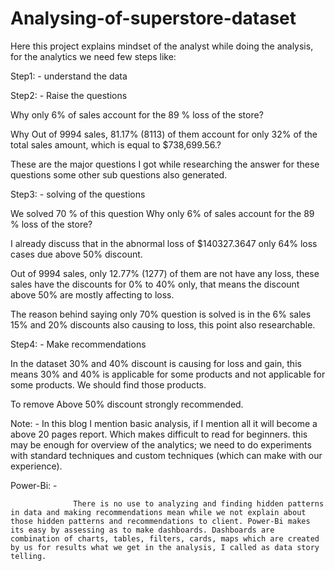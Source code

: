# Analysing-of-superstore-dataset
Here this project explains mindset of the analyst while doing the analysis, for the analytics we need few steps like: 

Step1: - understand the data 

Step2: - Raise the questions 

Why only 6% of sales account for the 89 % loss of the store?  

Why Out of 9994 sales, 81.17% (8113) of them account for only 32% of the total sales amount, which is equal to $738,699.56.? 

These are the major questions I got while researching the answer for these questions some other sub questions also generated. 

Step3: - solving of the questions 

We solved 70 % of this question Why only 6% of sales account for the 89 % loss of the store? 

I already discuss that in the abnormal loss of $140327.3647 only 64% loss cases due above 50% discount. 

Out of 9994 sales, only 12.77% (1277) of them are not have any loss, these sales have the discounts for 0% to 40% only, that means the discount above 50% are mostly affecting to loss. 

The reason behind saying only 70% question is solved is   in the 6% sales 15% and 20% discounts also causing to loss, this point also researchable. 

 

Step4: - Make recommendations 

In the dataset 30% and 40% discount is causing for loss and gain, this means 30% and 40% is applicable for some products and not applicable for some products.  We should find those products. 

To remove Above 50% discount strongly recommended. 

Note: - In this blog I mention basic analysis, if I mention all it will become a above 20 pages report. Which makes difficult to read for beginners.  this may be enough for overview of the analytics; we need to do experiments with standard techniques and custom techniques (which can make with our experience).  

 

Power-Bi: -  

                  There is no use to analyzing and finding hidden patterns in data and making recommendations mean while we not explain about those hidden patterns and recommendations to client. Power-Bi makes its easy by assessing as to make dashboards. Dashboards are combination of charts, tables, filters, cards, maps which are created by us for results what we get in the analysis, I called as data story telling.
